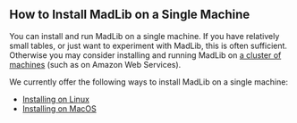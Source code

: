 ## How to Install MadLib on a Single Machine

You can install and run MadLib on a single machine. If you have relatively small tables, or just want to experiment with MadLib, this is often sufficient. Otherwise you may consider installing and running MadLib on [a cluster of machines](./install-cloud-based-cluster.md) (such as on Amazon Web Services). 

We currently offer the following ways to install MadLib on a single machine: 
* [Installing on Linux](./install-linux-single-machine.md)
* [Installing on MacOS](./install-macos-single-machine.md)
